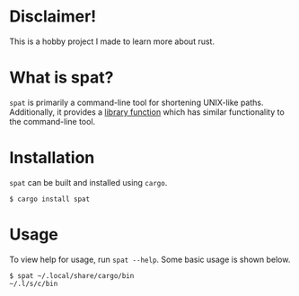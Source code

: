 
# Disclaimer!

This is a hobby project I made to learn more about rust.

# What is spat?

`spat` is primarily a command-line tool for shortening UNIX-like paths.
Additionally, it provides a [library function](https://docs.rs/spat) which
has similar functionality to the command-line tool.


# Installation

`spat` can be built and installed using `cargo`.
```console
$ cargo install spat
```

# Usage

To view help for usage, run `spat --help`. Some basic usage is shown below.
```console
$ spat ~/.local/share/cargo/bin
~/.l/s/c/bin
```
